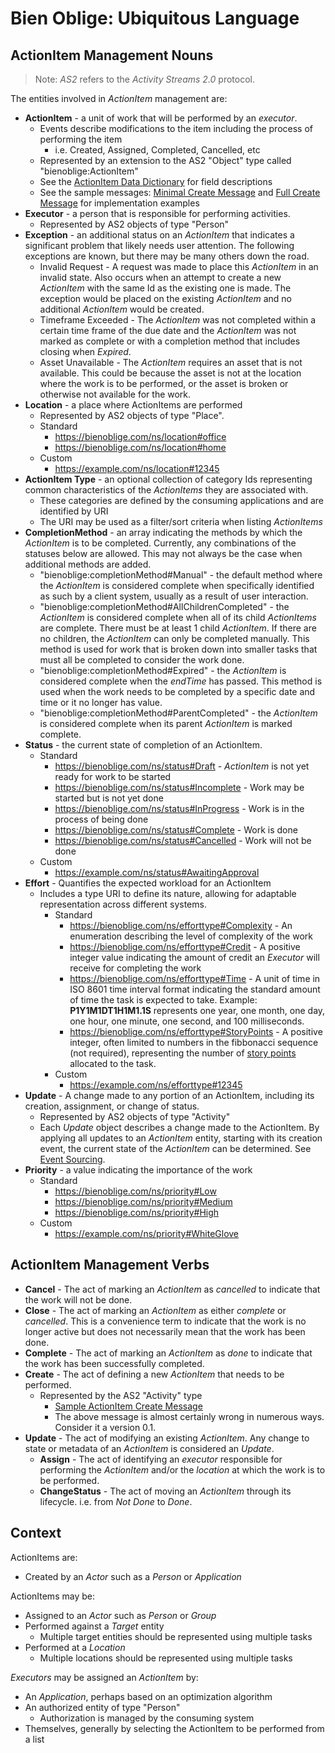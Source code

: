 # Bien Oblige: Ubiquitous Language

## ActionItem Management Nouns

> Note: *AS2* refers to the *Activity Streams 2.0* protocol.

The entities involved in *ActionItem* management are:

* **ActionItem** - a unit of work that will be performed by an *executor*.
  * Events describe modifications to the item including the process of performing the item
    * i.e. Created, Assigned, Completed, Cancelled, etc
  * Represented by an extension to the AS2 "Object" type called "bienoblige:ActionItem"
  * See the [ActionItem Data Dictionary](./datadictionary/ActionItem.md) for field descriptions
  * See the sample messages: [Minimal Create Message](./messages/actionitem_create_minimal.json) and [Full Create Message](./messages/actionitem_create.json) for implementation examples
* **Executor** - a person that is responsible for performing activities.
  * Represented by AS2 objects of type "Person"
* **Exception** - an additional status on an *ActionItem* that indicates a significant problem that likely needs user attention. The following exceptions are known, but there may be many others down the road.
  * Invalid Request - A request was made to place this *ActionItem* in an invalid state. Also occurs when an attempt to create a new *ActionItem* with the same Id as the existing one is made. The exception would be placed on the existing *ActionItem* and no additional *ActionItem* would be created.
  * Timeframe Exceeded - The *ActionItem* was not completed within a certain time frame of the due date and the *ActionItem* was not marked as complete or with a completion method that includes closing when *Expired*.
  * Asset Unavailable - The *ActionItem* requires an asset that is not available. This could be because the asset is not at the location where the work is to be performed, or the asset is broken or otherwise not available for the work.
* **Location** - a place where ActionItems are performed
  * Represented by AS2 objects of type "Place".
  * Standard
    * https://bienoblige.com/ns/location#office
    * https://bienoblige.com/ns/location#home
  * Custom
    * https://example.com/ns/location#12345
* **ActionItem Type** - an optional collection of category Ids representing common characteristics of the *ActionItems* they are associated with.
  * These categories are defined by the consuming applications and are identified by URI
  * The URI may be used as a filter/sort criteria when listing *ActionItems*
* **CompletionMethod** - an array indicating the methods by which the *ActionItem* is to be completed. Currently, any combinations of the statuses below are allowed. This may not always be the case when additional methods are added.
  * "bienoblige:completionMethod#Manual" - the default method where the *ActionItem* is considered complete when specifically identified as such by a client system, usually as a result of user interaction.
  * "bienoblige:completionMethod#AllChildrenCompleted" - the *ActionItem* is considered complete when all of its child *ActionItems* are complete. There must be at least 1 child *ActionItem*. If there are no children, the *ActionItem* can only be completed manually. This method is used for work that is broken down into smaller tasks that must all be completed to consider the work done.
  * "bienoblige:completionMethod#Expired" - the *ActionItem* is considered complete when the *endTime* has passed. This method is used when the work needs to be completed by a specific date and time or it no longer has value.
  * "bienoblige:completionMethod#ParentCompleted" - the *ActionItem* is considered complete when its parent *ActionItem* is marked complete.
* **Status** - the current state of completion of an ActionItem.
  * Standard
    * https://bienoblige.com/ns/status#Draft - *ActionItem* is not yet ready for work to be started
    * https://bienoblige.com/ns/status#Incomplete - Work may be started but is not yet done
    * https://bienoblige.com/ns/status#InProgress - Work is in the process of being done
    * https://bienoblige.com/ns/status#Complete - Work is done
    * https://bienoblige.com/ns/status#Cancelled - Work will not be done
  * Custom
    * https://example.com/ns/status#AwaitingApproval
* **Effort** - Quantifies the expected workload for an ActionItem
  * Includes a type URI to define its nature, allowing for adaptable representation across different systems.
    * Standard
      * https://bienoblige.com/ns/efforttype#Complexity - An enumeration describing the level of complexity of the work
      * https://bienoblige.com/ns/efforttype#Credit - A positive integer value indicating the amount of credit an *Executor* will receive for completing the work
      * https://bienoblige.com/ns/efforttype#Time - A unit of time in ISO 8601 time interval format indicating the standard amount of time the task is expected to take. Example: **P1Y1M1DT1H1M1.1S** represents one year, one month, one day, one hour, one minute, one second, and 100 milliseconds.
      * https://bienoblige.com/ns/efforttype#StoryPoints - A positive integer, often limited to numbers in the fibbonacci sequence (not required), representing the number of [story points](https://en.wikipedia.org/wiki/Burndown_chart) allocated to the task.
    * Custom
      * https://example.com/ns/efforttype#12345
* **Update** - A change made to any portion of an ActionItem, including its creation, assignment, or change of status.
  * Represented by AS2 objects of type "Activity"
  * Each *Update* object describes a change made to the ActionItem. By applying all updates to an *ActionItem* entity, starting with its creation event, the current state of the *ActionItem* can be determined. See [Event Sourcing](https://learn.microsoft.com/en-us/azure/architecture/patterns/event-sourcing).
* **Priority** - a value indicating the importance of the work
  * Standard
    * https://bienoblige.com/ns/priority#Low
    * https://bienoblige.com/ns/priority#Medium
    * https://bienoblige.com/ns/priority#High
  * Custom
    * https://example.com/ns/priority#WhiteGlove

## ActionItem Management Verbs

* **Cancel** - The act of marking an *ActionItem* as *cancelled* to indicate that the work will not be done.
* **Close** - The act of marking an *ActionItem* as either *complete* or *cancelled*. This is a convenience term to indicate that the work is no longer active but does not necessarily mean that the work has been done.
* **Complete** - The act of marking an *ActionItem* as *done* to indicate that the work has been successfully completed.
* **Create** - The act of defining a new *ActionItem* that needs to be performed.
  * Represented by the AS2 "Activity" type
    * [Sample ActionItem Create Message](./messages/actionitem_create.json)
    * The above message is almost certainly wrong in numerous ways. Consider it a version 0.1.
* **Update** - The act of modifying an existing *ActionItem*. Any change to state or metadata of an *ActionItem* is considered an *Update*.
  * **Assign** - The act of identifying an *executor* responsible for performing the *ActionItem* and/or the *location* at which the work is to be performed.
  * **ChangeStatus** - The act of moving an *ActionItem* through its lifecycle. i.e. from *Not Done* to *Done*.

## Context

ActionItems are:

* Created by an *Actor* such as a *Person* or *Application*

ActionItems may be:

* Assigned to an *Actor* such as *Person* or *Group*
* Performed against a *Target* entity
  * Multiple target entities should be represented using multiple tasks
* Performed at a *Location*
  * Multiple locations should be represented using multiple tasks

*Executors* may be assigned an *ActionItem* by:

* An *Application*, perhaps based on an optimization algorithm
* An authorized entity of type "Person"
  * Authorization is managed by the consuming system
* Themselves, generally by selecting the ActionItem to be performed from a list

